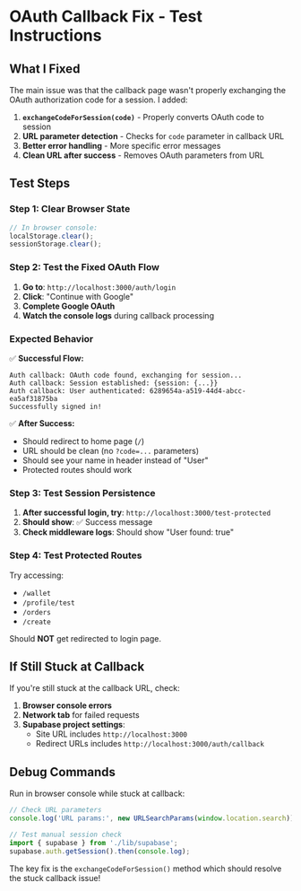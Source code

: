 # OAuth Callback Fix - Test Instructions

## What I Fixed

The main issue was that the callback page wasn't properly exchanging the OAuth authorization code for a session. I added:

1. **`exchangeCodeForSession(code)`** - Properly converts OAuth code to session
2. **URL parameter detection** - Checks for `code` parameter in callback URL
3. **Better error handling** - More specific error messages
4. **Clean URL after success** - Removes OAuth parameters from URL

## Test Steps

### Step 1: Clear Browser State
```javascript
// In browser console:
localStorage.clear();
sessionStorage.clear();
```

### Step 2: Test the Fixed OAuth Flow
1. **Go to**: `http://localhost:3000/auth/login`
2. **Click**: "Continue with Google" 
3. **Complete Google OAuth**
4. **Watch the console logs** during callback processing

### Expected Behavior

✅ **Successful Flow:**
```
Auth callback: OAuth code found, exchanging for session...
Auth callback: Session established: {session: {...}}
Auth callback: User authenticated: 6289654a-a519-44d4-abcc-ea5af31875ba
Successfully signed in!
```

✅ **After Success:**
- Should redirect to home page (`/`)
- URL should be clean (no `?code=...` parameters)
- Should see your name in header instead of "User"
- Protected routes should work

### Step 3: Test Session Persistence
1. **After successful login, try**: `http://localhost:3000/test-protected`
2. **Should show**: ✅ Success message
3. **Check middleware logs**: Should show "User found: true"

### Step 4: Test Protected Routes
Try accessing:
- `/wallet`
- `/profile/test` 
- `/orders`
- `/create`

Should **NOT** get redirected to login page.

## If Still Stuck at Callback

If you're still stuck at the callback URL, check:

1. **Browser console errors**
2. **Network tab** for failed requests
3. **Supabase project settings**:
   - Site URL includes `http://localhost:3000`
   - Redirect URLs includes `http://localhost:3000/auth/callback`

## Debug Commands

Run in browser console while stuck at callback:
```javascript
// Check URL parameters
console.log('URL params:', new URLSearchParams(window.location.search));

// Test manual session check
import { supabase } from './lib/supabase';
supabase.auth.getSession().then(console.log);
```

The key fix is the `exchangeCodeForSession()` method which should resolve the stuck callback issue!